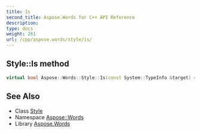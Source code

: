 ```yaml
---
title: Is
second_title: Aspose.Words for C++ API Reference
description: 
type: docs
weight: 261
url: /cpp/aspose.words/style/is/
---
```

## Style::Is method




```cpp
virtual bool Aspose::Words::Style::Is(const System::TypeInfo &target) const override
```

## See Also

* Class [Style](../)
* Namespace [Aspose::Words](../../)
* Library [Aspose.Words](../../../)
